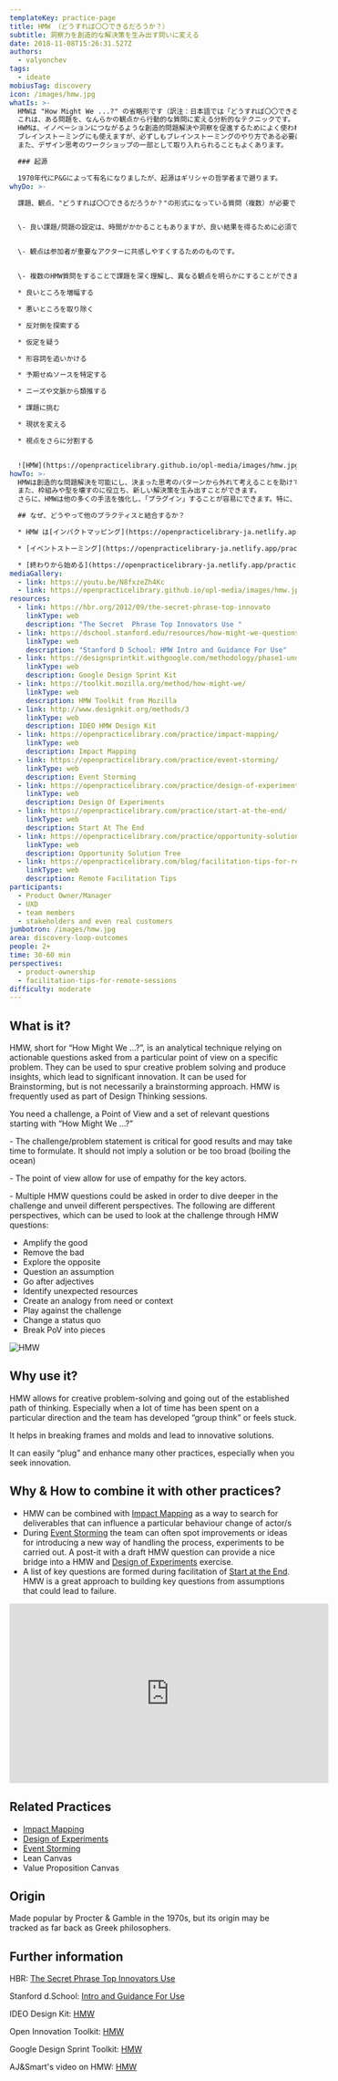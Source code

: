 ```yaml
---
templateKey: practice-page
title: HMW （どうすれば〇〇できるだろうか？）
subtitle: 洞察力を創造的な解決策を生み出す問いに変える
date: 2018-11-08T15:26:31.527Z
authors:
  - valyonchev
tags:
  - ideate
mobiusTag: discovery
icon: /images/hmw.jpg
whatIs: >-
  HMWは "How Might We ...?" の省略形です（訳注：日本語では「どうすれば〇〇できるだろうか？」などと訳されます）。
  これは、ある問題を、なんらかの観点から行動的な質問に変える分析的なテクニックです。
  HWMは、イノベーションにつながるような創造的問題解決や洞察を促進するためによく使われます。
  ブレインストーミングにも使えますが、必ずしもブレインストーミングのやり方である必要はありません。
  また、デザイン思考のワークショップの一部として取り入れられることもよくあります。

  ### 起源

  1970年代にP&Gによって有名になりましたが、起源はギリシャの哲学者まで遡ります。 
whyDo: >-

  課題、観点、"どうすれば〇〇できるだろうか？"の形式になっている質問（複数）が必要です。


  \- 良い課題/問題の設定は、時間がかかることもありますが、良い結果を得るために必須です。また解決策を示唆したり、範囲が広すぎないようになっているべきです。


  \- 観点は参加者が重要なアクターに共感しやすくするためのものです。


  \- 複数のHMW質問をすることで課題を深く理解し、異なる観点を明らかにすることができます。以下は課題に対してHMW質問にするこで明らかになる観点の例です。

  * 良いところを増幅する

  * 悪いところを取り除く

  * 反対側を探索する

  * 仮定を疑う

  * 形容詞を追いかける

  * 予期せぬソースを特定する

  * ニーズや文脈から類推する

  * 課題に挑む

  * 現状を変える

  * 視点をさらに分割する


  ![HMW](https://openpracticelibrary.github.io/opl-media/images/hmw.jpg)
howTo: >-
  HMWは創造的な問題解決を可能にし、決まった思考のパターンから外れて考えることを助けてくれます。特に、ある方向に長い時間を費やしたり、チームが「集団思考」に陥ってしまったり、詰まった感じがするときに特に役立ちます。
  また、枠組みや型を壊すのに役立ち、新しい解決策を生み出すことができます。
  さらに、HMWは他の多くの手法を強化し、「プラグイン」することが容易にできます。特に、新しいアイデアを探している時にとても役立ちます。

  ## なぜ、どうやって他のプラクティスと結合するか？

  * HMW は[インパクトマッピング](https://openpracticelibrary-ja.netlify.app/practice/impact-mapping/) の中でアクターの行動変化に影響のあるような成果物を探索する方法として利用することができます

  * [イベントストーミング](https://openpracticelibrary-ja.netlify.app/practice/event-storming/) で、プロセスのハンドリングや実験を導入する際に改善アイデアを見つけるためによく使われます。また、ドラフト版のHMW質問を書いた付箋はHMWや[デザインの実験](https://openpracticelibrary-ja.netlify.app/practice/design-of-experiments/) プラクティスでブリッジとして使われます。

  * [終わりから始める](https://openpracticelibrary-ja.netlify.app/practice/start-at-the-end/) のファシリテーション中にキー・クエスチョンのリストが作られますが、HMWは失敗につながりかねない仮定からキー・クエスチョンを作るための優れたアプローチです。
mediaGallery:
  - link: https://youtu.be/N8fxzeZh4Kc
  - link: https://openpracticelibrary.github.io/opl-media/images/hmw.jpg
resources:
  - link: https://hbr.org/2012/09/the-secret-phrase-top-innovato
    linkType: web
    description: "The Secret  Phrase Top Innovators Use "
  - link: https://dschool.stanford.edu/resources/how-might-we-questions
    linkType: web
    description: "Stanford D School: HMW Intro and Guidance For Use"
  - link: https://designsprintkit.withgoogle.com/methodology/phase1-understand/how-might-we
    linkType: web
    description: Google Design Sprint Kit
  - link: https://toolkit.mozilla.org/method/how-might-we/
    linkType: web
    description: HMW Toolkit from Mozilla
  - link: http://www.designkit.org/methods/3
    linkType: web
    description: IDEO HMW Design Kit
  - link: https://openpracticelibrary.com/practice/impact-mapping/
    linkType: web
    description: Impact Mapping
  - link: https://openpracticelibrary.com/practice/event-storming/
    linkType: web
    description: Event Storming
  - link: https://openpracticelibrary.com/practice/design-of-experiments/
    linkType: web
    description: Design Of Experiments
  - link: https://openpracticelibrary.com/practice/start-at-the-end/
    linkType: web
    description: Start At The End
  - link: https://openpracticelibrary.com/practice/opportunity-solution-tree/
    linkType: web
    description: Opportunity Solution Tree
  - link: https://openpracticelibrary.com/blog/facilitation-tips-for-remote-sessions/
    linkType: web
    description: Remote Facilitation Tips
participants:
  - Product Owner/Manager
  - UXD
  - team members
  - stakeholders and even real customers
jumbotron: /images/hmw.jpg
area: discovery-loop-outcomes
people: 2+
time: 30-60 min
perspectives:
  - product-ownership
  - facilitation-tips-for-remote-sessions
difficulty: moderate
---
```

## What is it?

HMW, short for “How Might We …?”, is an analytical technique relying on actionable questions asked from a particular point of view on a specific problem. They can be used to spur creative problem solving and produce insights, which lead to significant innovation. It can be used for Brainstorming, but is not necessarily a brainstorming approach. HMW is frequently used as part of Design Thinking sessions.

You need a challenge, a Point of View and a set of relevant questions starting with “How Might We …?”

\- The challenge/problem statement is critical for good results and may take time to formulate. It should not imply a solution or be too broad (boiling the ocean)

\- The point of view allow for use of empathy for the key actors.

\- Multiple HMW questions could be asked in order to dive deeper in the challenge and unveil different perspectives. The following are different perspectives, which can be used to look at the challenge through HMW questions:

* Amplify the good
* Remove the bad
* Explore the opposite
* Question an assumption
* Go after adjectives
* Identify unexpected resources
* Create an analogy from need or context
* Play against the challenge
* Change a status quo
* Break PoV into pieces

![HMW](/images/hmw.jpg)

## Why use it?

HMW allows for creative problem-solving and going out of the established path of thinking. Especially when a lot of time has been spent on a particular direction and the team has developed “group think” or feels stuck.

It helps in breaking frames and molds and lead to innovative solutions.

It can easily “plug” and enhance many other practices, especially when you seek innovation.

## Why & How to combine it with other practices?

* HMW can be combined with [Impact Mapping](https://openpracticelibrary.com/practice/impact-mapping/) as a way to search for deliverables that can influence a particular behaviour change of actor/s
* During [Event Storming](https://openpracticelibrary.com/practice/event-storming/) the team can often spot improvements or ideas for introducing a new way of handling the process, experiments to be carried out. A post-it with a draft HMW question can provide a nice bridge into a HMW and [Design of Experiments](https://openpracticelibrary.com/practice/design-of-experiments/) exercise.
* A list of key questions are formed during facilitation of [Start at the End](https://openpracticelibrary.com/practice/start-at-the-end/).  HMW is a great approach to building key questions from assumptions that could lead to failure.

<iframe width="560" height="315" src="https://www.youtube.com/embed/N8fxzeZh4Kc" frameborder="0" allow="accelerometer; autoplay; encrypted-media; gyroscope; picture-in-picture" allowfullscreen></iframe>

## Related Practices

* [Impact Mapping](https://openpracticelibrary.com/practice/impact-mapping/)
* [Design of Experiments](https://openpracticelibrary.com/practice/design-of-experiments/)
* [Event Storming](https://openpracticelibrary.com/practice/event-storming/)
* Lean Canvas
* Value Proposition Canvas

## Origin

Made popular by Procter & Gamble in the 1970s, but its origin may be tracked as far back as Greek philosophers.

## Further information

HBR: [The Secret  Phrase Top Innovators Use ](https://hbr.org/2012/09/the-secret-phrase-top-innovato)

Stanford d.School: [Intro and Guidance For Use](https://dschool.stanford.edu/resources/how-might-we-questions)

IDEO Design Kit: [HMW](http://www.designkit.org/methods/3)

Open Innovation Toolkit: [HMW](https://toolkit.mozilla.org/method/how-might-we/)

Google Design Sprint Toolkit: [HMW](https://designsprintkit.withgoogle.com/methodology/phase1-understand/how-might-we)

AJ&Smart's video on HMW: [HMW](https://www.youtube.com/watch?v=sRGk5oKXgCk)
